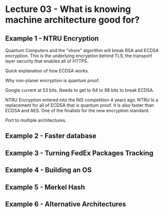 # Lecture 03 - What is knowing machine architecture good for?



## Example 1 - NTRU Encryption

Quantum Computers and the "shore" algorithm will break RSA and ECDSA encryption.
This is the underlying encryption behind TLS, the transport layer security that
enables all of HTTPS.

Quick explanation of how ECDSA works.

Why non-planer encryption is quantum proof.

Google current at 53 bits.  Needs to get to 64 to 98 bits to break ECDSA.

NTRU Encryption entered into the NIS competition 4 years ago.  NTRU Is a replacement
for all of ECDSA that is quantum proof.  It is also faster than ECDSA and AES.
One of the finalists for the new encryption standard.

Port to multiple architectures.

## Example 2 - Faster database

## Example 3 - Turning FedEx Packages Tracking

## Example 4 - Building an OS

## Example 5 - Merkel Hash

## Example 6 - Alternative Architectures



